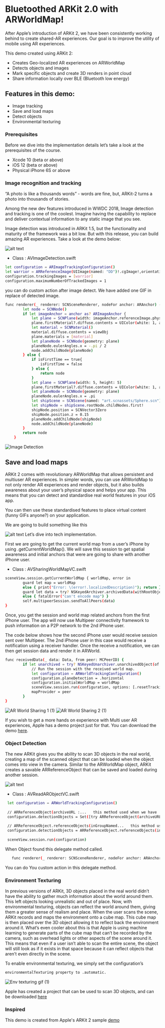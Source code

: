 # Bluetoothed ARKit 2.0 with ARWorldMap!

After Apple’s introduction of ARKit 2, we have been consistently working behind to create shared-AR experiences. Our goal is to improve the utility of mobile using AR experiences. 

This demo created using ARKit 2:
* Creates Geo-localized AR experiences on ARWorldMap
* Detects objects and images
* Mark specific objects and create 3D renders in point cloud
* Share information locally over BLE (Bluetooth low energy)

## Features in this demo:
* Image tracking 
* Save and load maps 
* Detect objects
* Environmental texturing

### Prerequisites
Before we dive into the implementation details let’s take a look at the prerequisites of the course.
 
* Xcode 10 (beta or above)
* iOS 12 (beta or above)
* Physical iPhone 6S or above
 
### Image recognition and tracking
“A photo is like a thousands words” - words are fine, but, ARKit-2 turns a photo into thousands of stories. 

Among the new dev features introduced in WWDC 2018, Image detection and tracking is one of the coolest. Imagine having the capability to replace and deliver contextual information to any static image that you see.  

Image detection was introduced in ARKit 1.5, but the functionality and maturity of the framework was a bit low. But with this release, you can build amazing AR experiences. Take a look at the demo below: 

![alt text](https://thumbs.gfycat.com/ShamelessFlimsyArcherfish-size_restricted.gif)
 
* Class : AVImageDetection.swift
```sh
let configuration = ARImageTrackingConfiguration()
let warrior = ARReferenceImage(UIImage(named: "DD")!.cgImage!,orientation: CGImagePropertyOrientation.up,physicalWidth: 0.90)
configuration.trackingImages = [warrior]
configuration.maximumNumberOfTrackedImages = 1
```
you can do custom action after image detect. We have added one GIF in replace of detected image.
 
```sh
func renderer(_ renderer: SCNSceneRenderer, nodeFor anchor: ARAnchor) -> SCNNode? {
        let node = SCNNode()
        if let imageAnchor = anchor as? ARImageAnchor {
            let plane = SCNPlane(width: imageAnchor.referenceImage.physicalSize.width, height: imageAnchor.referenceImage.physicalSize.height)
            plane.firstMaterial?.diffuse.contents = UIColor(white: 1, alpha: 0.8)
            let material = SCNMaterial()
            material.diffuse.contents = viewObj
            plane.materials = [material]
            let planeNode = SCNNode(geometry: plane)
            planeNode.eulerAngles.x = -.pi / 2
            node.addChildNode(planeNode)
        } else {
            if isFirstTime == true{
                isFirstTime = false
            } else {
                return node
            }
            let plane = SCNPlane(width: 5, height: 5)
            plane.firstMaterial?.diffuse.contents = UIColor(white: 1, alpha: 1)
            let planeNode = SCNNode(geometry: plane)
            planeNode.eulerAngles.x = .pi
            let shipScene = SCNScene(named: "art.scnassets/Sphere.scn")!
            let shipNode = shipScene.rootNode.childNodes.first!
            shipNode.position = SCNVector3Zero
            shipNode.position.z = 0.15
            planeNode.addChildNode(shipNode)
            node.addChildNode(planeNode)
        }
        return node
    }
```
![Image Detection](https://github.com/SimformSolutionsPvtLtd/ARKit2.0-Prototype/assets/63225913/088a4166-ab5e-44fe-8166-e9bbe18e83ed)

## Save and load maps
ARKit 2 comes with revolutionary ARWorldMap that allows persistent and multiuser AR experiences. In simpler words, you can use ARWorldMap to not only render AR experiences and render objects, but it also builds awareness about your user’s physical space and helps your app. This means that you can detect and standardise real world features in your iOS app. 

You can then use these standardised features to place virtual content (funny GIFs anyone?) on your application. 

We are going to build something like this

![alt text](https://thumbs.gfycat.com/UnluckyOpenBug-size_restricted.gif)
Let’s dive into tech implementation.

First we are going to get the current world map from a user’s iPhone by using .getCurrentWorldMap(). We will save this session to get spatial awareness and initial anchors that were are going to share with another iPhone user. 

* Class : AVSharingWorldMapVC.swift 
```sh
sceneView.session.getCurrentWorldMap { worldMap, error in
        guard let map = worldMap
        else { print("Error: \(error!.localizedDescription)"); return }
        guard let data = try? NSKeyedArchiver.archivedData(withRootObject: map, requiringSecureCoding: true)
        else { fatalError("can't encode map") }
        self.multipeerSession.sendToAllPeers(data)
}
```
Once, you get the session and world map related anchors from the first iPhone user. The app will now use Multipeer connectivity framework to push information on a P2P network to the 2nd iPhone user. 

The code below shows how the second iPhone user would receive session sent over Multipeer. The 2nd iPhone user in this case would receive a notification using a receiver handler. Once the receive a notification, we can then get session data and render it in ARWorld. 
```sh
func receivedData(_ data: Data, from peer: MCPeerID) {
        if let unarchived = try? NSKeyedUnarchiver.unarchivedObject(of: ARWorldMap.classForKeyedArchiver()!, from: data), let worldMap = unarchived as? ARWorldMap {
            // Run the session with the received world map.
            let configuration = ARWorldTrackingConfiguration()
            configuration.planeDetection = .horizontal
            configuration.initialWorldMap = worldMap
            sceneView.session.run(configuration, options: [.resetTracking, .removeExistingAnchors])
            mapProvider = peer
        }
}
```
![AR World Sharing 1 (1)](https://github.com/SimformSolutionsPvtLtd/ARKit2.0-Prototype/assets/63225913/2edce4c1-cc47-4630-b040-66e68cefa1c8)
![AR World Sharing 2 (1)](https://github.com/SimformSolutionsPvtLtd/ARKit2.0-Prototype/assets/63225913/ba5447dd-3f26-4735-9225-babd3cf89c1d)


If you wish to get a more hands on experience with Multi user AR experiences, Apple has a demo project just for that. You can download the demo [here](https://developer.apple.com/documentation/arkit/creating_a_multiuser_ar_experience).

### Object Detection
The new ARKit gives you the ability to scan 3D objects in the real world, creating a map of the scanned object that can be loaded when the object comes into view in the camera. Similar to the ARWorldMap object, ARKit creates a savable ARReferenceObject that can be saved and loaded during another session.

![alt text](https://thumbs.gfycat.com/DirectPleasingFlatcoatretriever-size_restricted.gif)

* Class : AVReadARObjectVC.swift
```sh
 let configuration = ARWorldTrackingConfiguration()
 
 // ARReferenceObject(archiveURL :...   this method used when we have  ARReferenceObject Store in local Document Directory 
 configuration.detectionObjects = Set([try ARReferenceObject(archiveURL: objectURL!)])
 
 // ARReferenceObject.referenceObjects(inGroupNamed...   this method used when we have  ARReferenceObject Store in Assest Folder
 configuration.detectionObjects = ARReferenceObject.referenceObjects(inGroupNamed: "", bundle: .main)!
 
 sceneView.session.run(configuration)
 ```
 When Object found this delegate method called.
 ```sh
    func renderer(_ renderer: SCNSceneRenderer, nodeFor anchor: ARAnchor) -> SCNNode? 
 ```
 You can do You custom action in this delegate method.
 
### Environment Texturing
In previous versions of ARKit, 3D objects placed in the real world didn’t have the ability to gather much information about the world around them. This left objects looking unrealistic and out of place. Now, with environmental texturing, objects can reflect the world around them, giving them a greater sense of realism and place. When the user scans the scene, ARKit records and maps the environment onto a cube map. This cube map is then placed over the 3D object allowing it to reflect back the environment around it. What’s even cooler about this is that Apple is using machine learning to generate parts of the cube map that can’t be recorded by the camera, such as overhead lights or other aspects of the scene around it. This means that even if a user isn’t able to scan the entire scene, the object will still look as if it exists in that space because it can reflect objects that aren’t even directly in the scene.
 
To enable environmental texturing, we simply set the configuration’s
```sh
environmentalTexturing property to .automatic.
```
![Env texturing gif (1)](https://github.com/SimformSolutionsPvtLtd/ARKit2.0-Prototype/assets/63225913/92213377-fd84-49d7-8975-c716fa7b0d78)

Apple has created a project that can be used to scan 3D objects, and can be downloaded [here](https://developer.apple.com/documentation/arkit/scanning_and_detecting_3d_objects?changes=latest_minor)
 
### Inspired
 This demo is created from Apple's ARKit 2 sample [demo](https://developer.apple.com/documentation/arkit/swiftshot_creating_a_game_for_augmented_reality)
 

